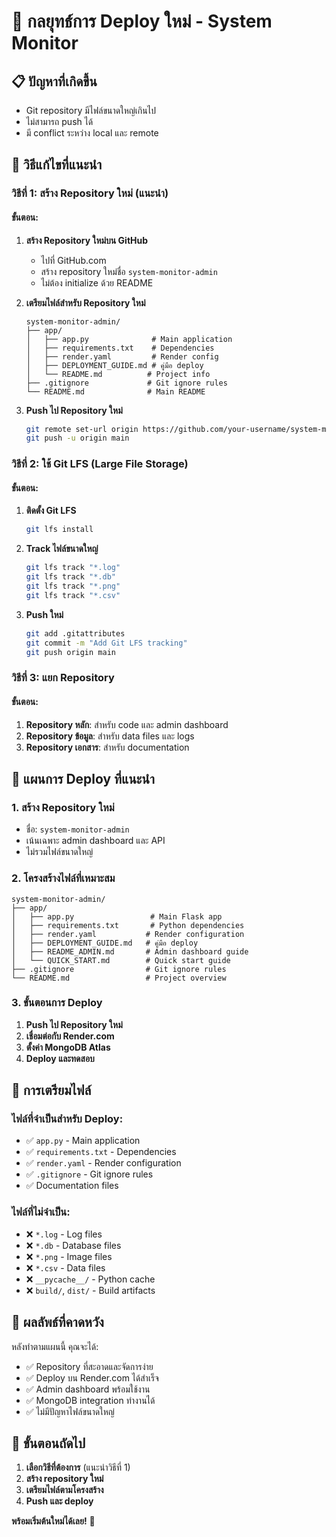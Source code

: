 # 🚀 กลยุทธ์การ Deploy ใหม่ - System Monitor

## 📋 ปัญหาที่เกิดขึ้น
- Git repository มีไฟล์ขนาดใหญ่เกินไป
- ไม่สามารถ push ได้
- มี conflict ระหว่าง local และ remote

## 🎯 วิธีแก้ไขที่แนะนำ

### วิธีที่ 1: สร้าง Repository ใหม่ (แนะนำ)

#### ขั้นตอน:
1. **สร้าง Repository ใหม่บน GitHub**
   - ไปที่ GitHub.com
   - สร้าง repository ใหม่ชื่อ `system-monitor-admin`
   - ไม่ต้อง initialize ด้วย README

2. **เตรียมไฟล์สำหรับ Repository ใหม่**
   ```
   system-monitor-admin/
   ├── app/
   │   ├── app.py              # Main application
   │   ├── requirements.txt    # Dependencies
   │   ├── render.yaml         # Render config
   │   ├── DEPLOYMENT_GUIDE.md # คู่มือ deploy
   │   └── README.md          # Project info
   ├── .gitignore             # Git ignore rules
   └── README.md              # Main README
   ```

3. **Push ไป Repository ใหม่**
   ```bash
   git remote set-url origin https://github.com/your-username/system-monitor-admin.git
   git push -u origin main
   ```

### วิธีที่ 2: ใช้ Git LFS (Large File Storage)

#### ขั้นตอน:
1. **ติดตั้ง Git LFS**
   ```bash
   git lfs install
   ```

2. **Track ไฟล์ขนาดใหญ่**
   ```bash
   git lfs track "*.log"
   git lfs track "*.db"
   git lfs track "*.png"
   git lfs track "*.csv"
   ```

3. **Push ใหม่**
   ```bash
   git add .gitattributes
   git commit -m "Add Git LFS tracking"
   git push origin main
   ```

### วิธีที่ 3: แยก Repository

#### ขั้นตอน:
1. **Repository หลัก**: สำหรับ code และ admin dashboard
2. **Repository ข้อมูล**: สำหรับ data files และ logs
3. **Repository เอกสาร**: สำหรับ documentation

## 🎯 แผนการ Deploy ที่แนะนำ

### 1. สร้าง Repository ใหม่
- ชื่อ: `system-monitor-admin`
- เน้นเฉพาะ admin dashboard และ API
- ไม่รวมไฟล์ขนาดใหญ่

### 2. โครงสร้างไฟล์ที่เหมาะสม
```
system-monitor-admin/
├── app/
│   ├── app.py                 # Main Flask app
│   ├── requirements.txt       # Python dependencies
│   ├── render.yaml           # Render configuration
│   ├── DEPLOYMENT_GUIDE.md   # คู่มือ deploy
│   ├── README_ADMIN.md       # Admin dashboard guide
│   └── QUICK_START.md        # Quick start guide
├── .gitignore                # Git ignore rules
└── README.md                 # Project overview
```

### 3. ขั้นตอนการ Deploy
1. **Push ไป Repository ใหม่**
2. **เชื่อมต่อกับ Render.com**
3. **ตั้งค่า MongoDB Atlas**
4. **Deploy และทดสอบ**

## 🔧 การเตรียมไฟล์

### ไฟล์ที่จำเป็นสำหรับ Deploy:
- ✅ `app.py` - Main application
- ✅ `requirements.txt` - Dependencies
- ✅ `render.yaml` - Render configuration
- ✅ `.gitignore` - Git ignore rules
- ✅ Documentation files

### ไฟล์ที่ไม่จำเป็น:
- ❌ `*.log` - Log files
- ❌ `*.db` - Database files
- ❌ `*.png` - Image files
- ❌ `*.csv` - Data files
- ❌ `__pycache__/` - Python cache
- ❌ `build/`, `dist/` - Build artifacts

## 🎉 ผลลัพธ์ที่คาดหวัง

หลังทำตามแผนนี้ คุณจะได้:
- ✅ Repository ที่สะอาดและจัดการง่าย
- ✅ Deploy บน Render.com ได้สำเร็จ
- ✅ Admin dashboard พร้อมใช้งาน
- ✅ MongoDB integration ทำงานได้
- ✅ ไม่มีปัญหาไฟล์ขนาดใหญ่

## 🚀 ขั้นตอนถัดไป

1. **เลือกวิธีที่ต้องการ** (แนะนำวิธีที่ 1)
2. **สร้าง repository ใหม่**
3. **เตรียมไฟล์ตามโครงสร้าง**
4. **Push และ deploy**

**พร้อมเริ่มต้นใหม่ได้เลย!** 🚀 